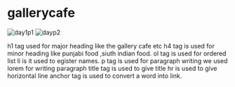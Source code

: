 # gallerycafe
![day1p1](https://github.com/Lalitbaisla12/gallerycafe/assets/129730898/15cc493c-4b35-4201-8ff7-1ccdfe6dcc1e)
![dayp2](https://github.com/Lalitbaisla12/gallerycafe/assets/129730898/a789e2df-52e9-4bef-b515-10df1c923b03)

h1 tag used for major heading like the gallery cafe etc 
h4 tag is used for minor heading like punjabi food ,siuth indian food.
ol tag is used for ordered list  li is it used to egister names.
p tag  is used for paragraph writing we used lorem for writing paragraph
title tag is used to give title
hr is used to give horizontal line 
anchor tag is used to convert a word into link.

